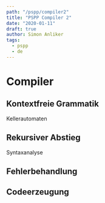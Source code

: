 ```yaml
---
path: "/pspp/compiler2"
title: "PSPP Compiler 2"
date: "2020-01-11"
draft: true
author: Simon Anliker
tags:
  - pspp
  - de
---
```


<!-- Compiler V2 -->

# Compiler

## Kontextfreie Grammatik

Kellerautomaten

## Rekursiver Abstieg

Syntaxanalyse

## Fehlerbehandlung

## Codeerzeugung